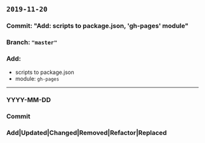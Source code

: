 ## `2019-11-20`
### Commit: "Add: scripts to package.json, 'gh-pages' module"
### Branch: `"master"`
### Add:
 - scripts to package.json
 - module: `gh-pages`
---




### YYYY-MM-DD
### Commit
### Add|Updated|Changed|Removed|Refactor|Replaced